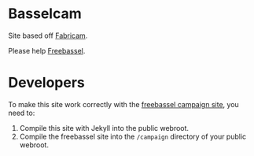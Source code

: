 # Basselcam

Site based off [Fabricam](https://github.com/Fabricatorz/fabricam).

Please help [Freebassel](http://freebassel.org).

# Developers

To make this site work correctly with the [freebassel campaign site](https://github.com/Fabricatorz/freebassel), you need to:

1. Compile this site with Jekyll into the public webroot.
2. Compile the freebassel site into the `/campaign` directory of your public webroot.

